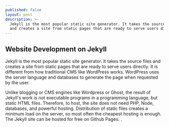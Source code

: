 ```yaml
---
published: false
layout: post
description: >-
  Jekyll is the most popular static site generator. It takes the source files
  and creates a site from static pages that are ready to serve users directly.
---
```

## Website Development on Jekyll



Jekyll is the most popular static site generator. It takes the source files and creates a site from static pages that are ready to serve users directly. It is different from how traditional CMS like WordPress works. WordPress uses the server language and databases to generate the page when requested by the user.

Unlike blogging or CMS engines like Wordpress or Ghost, the result of Jekyll's work is not executable programs in a programming language, but static HTML files. Therefore, to host, the site does not need PHP, Node, databases, and powerful hosting. Distribution of static files creates a minimum load on the server, so most often the cheapest hosting is enough. The Jekyll site can be hosted for free on Github Pages. .
